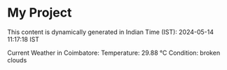 # My Project

This content is dynamically generated in Indian Time (IST): 2024-05-14 11:17:18 IST


Current Weather in Coimbatore:
Temperature: 29.88 °C
Condition: broken clouds
